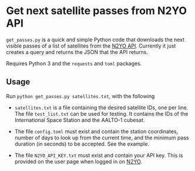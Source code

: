 
# Get next satellite passes from N2YO API

`get_passes.py` is a quick and simple Python code that downloads the next visible passes of a
list of satellites from the [N2YO API]. Currently it just creates a query and returns the JSON
that the API returns.

Requires Python 3 and the `requests` and `toml` packages.

## Usage

Run `python get_passes.py satellites.txt`, with the following

* `satellites.txt` is a file containing the desired satellite IDs, one per line. The file
  `test_list.txt` can be used for testing. It contains the IDs of the International Space
  Station and the AALTO-1 cubesat.

* The file `config.toml` must exist and contain the station coordinates, number of days to look
  up from the current time, and the minimum pass duration (in seconds) to be accepted. See the
  example.

* The file `N2YO_API_KEY.txt` must exist and contain your API key. This is provided on the user
  page when logged in on [N2YO].

[N2YO]: https://www.n2yo.com
[N2YO API]: https://www.n2yo.com/api/
